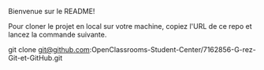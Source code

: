 Bienvenue sur le README!

Pour cloner le projet en local sur votre machine, copiez l'URL de ce repo et lancez la commande suivante.

git clone git@github.com:OpenClassrooms-Student-Center/7162856-G-rez-Git-et-GitHub.git
